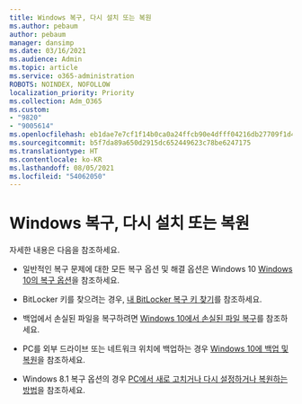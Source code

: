 ```yaml
---
title: Windows 복구, 다시 설치 또는 복원
ms.author: pebaum
author: pebaum
manager: dansimp
ms.date: 03/16/2021
ms.audience: Admin
ms.topic: article
ms.service: o365-administration
ROBOTS: NOINDEX, NOFOLLOW
localization_priority: Priority
ms.collection: Adm_O365
ms.custom:
- "9820"
- "9005614"
ms.openlocfilehash: eb1dae7e7cf1f14b0ca0a24ffcb90e4dfff04216db27709f1d4b537ff6dd2ef6
ms.sourcegitcommit: b5f7da89a650d2915dc652449623c78be6247175
ms.translationtype: HT
ms.contentlocale: ko-KR
ms.lasthandoff: 08/05/2021
ms.locfileid: "54062050"
---
```

# <a name="recover-reinstall-or-restore-windows"></a>Windows 복구, 다시 설치 또는 복원

자세한 내용은 다음을 참조하세요. 

- 일반적인 복구 문제에 대한 모든 복구 옵션 및 해결 옵션은 Windows 10 [Windows 10의 복구 옵션](https://support.microsoft.com/windows/recovery-options-in-windows-10-31ce2444-7de3-818c-d626-e3b5a3024da5#bkmk_section7)을 참조하세요.

- BitLocker 키를 찾으려는 경우, [내 BitLocker 복구 키 찾기](https://support.microsoft.com/windows/find-my-bitlocker-recovery-key-fd2b3501-a4b9-61e9-f5e6-2a545ad77b3e)를 참조하세요.

- 백업에서 손실된 파일을 복구하려면 [Windows 10에서 손실된 파일 복구](https://support.microsoft.com/windows/recover-lost-files-on-windows-10-61f5b28a-f5b8-3cc2-0f8e-a63cb4e1d4c4)를 참조하세요.

- PC를 외부 드라이브 또는 네트워크 위치에 백업하는 경우 [Windows 10에 백업 및 복원](https://support.microsoft.com/windows/backup-and-restore-in-windows-10-352091d2-bb9d-3ea3-ed18-52ef2b88cbef)을 참조하세요.

- Windows 8.1 복구 옵션의 경우 [PC에서 새로 고치거나 다시 설정하거나 복원하는 방법](https://support.microsoft.com/windows/how-to-refresh-reset-or-restore-your-pc-51391d9a-eb0a-84a7-69e4-c2c1fbceb8dd)을 참조하세요.